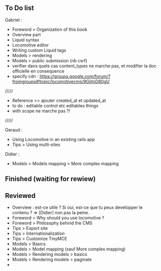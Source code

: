 ## To Do list

Gabriel :

- Foreword > Organization of this book
- Overview part
- Liquid syntax
- Locomotive editor
- Writing custom Liquid tags
- Models > rendering
- Models > public submission (nb csrf)
- verifier dans quels cas content_types ne marche pas, et modifier la doc officielle en consequence
- specify cdn : https://groups.google.com/forum/?fromgroups#!topic/locomotivecms/9GjjtnD80gU

/////

- Reference >> ajouter created_at et updated_at
- to do : editable control etc editables things
- with scope ne marche pas ?!

/////

Geraud :

- Using Locomotive in an existing rails app
- Tips > Using multi-sites


Didier :

- Models > Models mapping > More complex mapping


## Finished (waiting for rewiew)


## Reviewed

- Overview : est-ce utile ? Si oui, est-ce que tu peux developper le contenu ? => [Didier] non pas la peine.
- Foreword > Why should you use locomotive ?
- Foreword > Philosophy behind the CMS
- Tips > Export site
- Tips > Internationalization
- Tips > Customize TinyMCE
- Models > Basics
- Models > Model mapping (sauf More complex mapping)
- Models > Rendering models > basics
- Models > Rendering models > paginate
-

